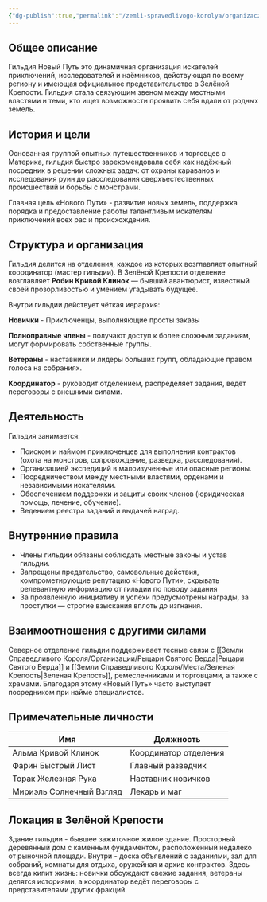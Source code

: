 ```yaml
---
{"dg-publish":true,"permalink":"/zemli-spravedlivogo-korolya/organizaczii/gildiya-novyj-put/"}
---
```


## Общее описание

Гильдия Новый Путь это динамичная организация искателей приключений, исследователей и наёмников, действующая по всему региону и имеющая официальное представительство в Зелёной Крепости. Гильдия стала связующим звеном между местными властями и теми, кто ищет возможности проявить себя вдали от родных земель.

## История и цели

Основанная группой опытных путешественников и торговцев с Материка, гильдия быстро зарекомендовала себя как надёжный посредник в решении сложных задач: от охраны караванов и исследования руин до расследования сверхъестественных происшествий и борьбы с монстрами. 

Главная цель «Нового Пути» - развитие новых земель, поддержка порядка и предоставление работы талантливым искателям приключений всех рас и происхождения.

## Структура и организация

Гильдия делится на отделения, каждое из которых возглавляет опытный координатор (мастер гильдии). В Зелёной Крепости отделение возглавляет **Робин Кривой Клинок** — бывший авантюрист, известный своей прозорливостью и умением угадывать будущее.

Внутри гильдии действует чёткая иерархия:

**Новички** - Приключенцы, выполняющие просты заказы

**Полноправные члены** - получают доступ к более сложным заданиям, могут формировать собственные группы.

**Ветераны** - наставники и лидеры больших групп, обладающие правом голоса на собраниях.

**Координатор** - руководит отделением, распределяет задания, ведёт переговоры с внешними силами.

## Деятельность

Гильдия занимается:

- Поиском и наймом приключенцев для выполнения контрактов (охота на монстров, сопровождение, разведка, расследования).
- Организацией экспедиций в малоизученные или опасные регионы.
- Посредничеством между местными властями, орденами и независимыми искателями.
- Обеспечением поддержки и защиты своих членов (юридическая помощь, лечение, обучение).
- Ведением реестра заданий и выдачей наград.

## Внутренние правила

- Члены гильдии обязаны соблюдать местные законы и устав гильдии.
- Запрещены предательство, самовольные действия, компрометирующие репутацию «Нового Пути», скрывать релевантную информацию от гильдии по поводу задания
- За проявленную инициативу и успехи предусмотрены награды, за проступки — строгие взыскания вплоть до изгнания.

## Взаимоотношения с другими силами

Северное отделение гильдии поддерживает тесные связи с [[Земли Справедливого Короля/Организации/Рыцари Святого Верда\|Рыцари Святого Верда]] и [[Земли Справедливого Короля/Места/Зеленая Крепость\|Зеленая Крепость]], ремесленниками и торговцами, а также с храмами. Благодаря этому «Новый Путь» часто выступает посредником при найме специалистов.

## Примечательные личности

| Имя                      | Должность             |
| ------------------------ | --------------------- |
| Альма Кривой Клинок      | Координатор отделения |
| Фарин Быстрый Лист       | Главный разведчик     |
| Торак Железная Рука      | Наставник новичков    |
| Мириэль Солнечный Взгляд | Лекарь и маг          |

## Локация в Зелёной Крепости

Здание гильдии - бывшее зажиточное жилое здание. Просторный деревянный дом с каменным фундаментом, расположенный недалеко от рыночной площади. Внутри - доска объявлений с заданиями, зал для собраний, комнаты для отдыха, оружейная и архив контрактов. Здесь всегда кипит жизнь: новички обсуждают свежие задания, ветераны делятся историями, а координатор ведёт переговоры с представителями других фракций.

